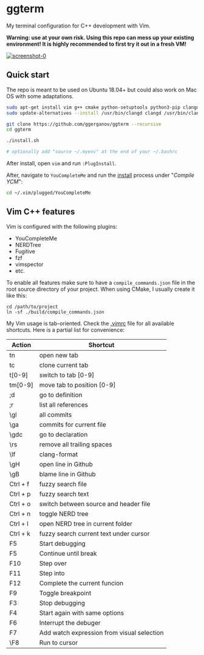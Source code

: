 # ggterm

My terminal configuration for C++ development with Vim.

**Warning: use at your own risk. Using this repo can mess up your existing environment! It is highly recommended to first try it out in a fresh VM!**

<a href="https://i.imgur.com/wHmDf5N.png" target="_blank">![screenshot-0](https://i.imgur.com/wHmDf5N.png)</a>

## Quick start

The repo is meant to be used on Ubuntu 18.04+ but could also work on Mac OS with some adaptations.

```bash
sudo apt-get install vim g++ cmake python-setuptools python3-pip clangd-10
sudo update-alternatives --install /usr/bin/clangd clangd /usr/bin/clangd-10 100

git clone https://github.com/ggerganov/ggterm --recursive
cd ggterm

./install.sh

# optionally add "source ~/.myenv" at the end of your ~/.bashrc
```

After install, open `vim` and run `:PlugInstall`.

After, navigate to `YouCompleteMe` and run the [install](https://ycm-core.github.io/YouCompleteMe/) process under "_Compile YCM_":

```bash
cd ~/.vim/plugged/YouCompleteMe
```

## Vim C++ features

Vim is configured with the following plugins:

- YouCompleteMe
- NERDTree
- Fugitive
- fzf
- vimspector
- etc.

To enable all features make sure to have a `compile_commands.json` file in the root source directory of your project.
When using CMake, I usually create it like this:

```
cd /path/to/project
ln -sf ./build/compile_commands.json
```

My Vim usage is tab-oriented. Check the [.vimrc](.vimrc) file for all available shortcuts. Here is a partial list for convenience:

| Action   | Shortcut                                   |
| -------- | ------------------------------------------ |
| tn       | open new tab                               |
| tc       | clone current tab                          |
| t[0-9]   | switch to tab [0-9]                        |
| tm[0-9]  | move tab to position [0-9]                 |
| ;d       | go to definition                           |
| ;r       | list all references                        |
| \gl      | all commits                                |
| \ga      | commits for current file                   |
| \gdc     | go to declaration                          |
| \rs      | remove all trailing spaces                 |
| \lf      | clang-format                               |
| \gH      | open line in Github                        |
| \gB      | blame line in Github                       |
| Ctrl + f | fuzzy search file                          |
| Ctrl + p | fuzzy search text                          |
| Ctrl + o | switch between source and header file      |
| Ctrl + n | toggle NERD tree                           |
| Ctrl + l | open NERD tree in current folder           |
| Ctrl + k | fuzzy search current text under cursor     |
| F5       | Start debugging                            |
| F5       | Continue until break                       |
| F10      | Step over                                  |
| F11      | Step into                                  |
| F12      | Complete the current funcion               |
| F9       | Toggle breakpoint                          |
| F3       | Stop debugging                             |
| F4       | Start again with same options              |
| F6       | Interrupt the debuger                      |
| F7       | Add watch expression from visual selection |
| \F8      | Run to cursor                              |
